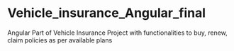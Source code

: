 # Vehicle_insurance_Angular_final
Angular Part of Vehicle Insurance Project with functionalities to buy, renew, claim policies as per available plans
